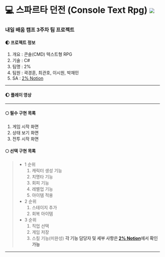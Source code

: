 # 💻 스파르타 던전 (Console Text Rpg) <img src="https://img.shields.io/badge/C%23-5D5D5D?style=flat&logo=csharp&logoColor=FFFFFF"/>

### 내일 배움 캠프 3주차 팀 프로젝트

#### 🌓 프로젝트 정보
1. 개요 : 콘솔(CMD) 텍스트형 RPG
2. 기술 : C#
3. 팀명 : 2%
4. 팀원 : 곽경훈, 최관호, 이시원, 박재민
5. SA : [2% Notion](https://teamsparta.notion.site/2-8558d1211ab049019c5faef439a576b0, "2% SA")
---
#### 🌔 플레이 영상

---
#### 🌕 필수 구현 목록
1. 게임 시작 화면
2. 상태 보기 화면
3. 전투 시작 화면    

#### 🌕 선택 구현 목록
> * 1 순위
>   1. 캐릭터 생성 기능
>   2. 치명타 기능
>   3. 회피 기능
>   4. 레벨업 기능
>   5. 아이템 적용
> * 2 순위
>   1. 스테이지 추가
>   2. 회복 아이템
> * 3 순위
>   1. 직업 선택
>   2. 게임 저장
>   3. 스킬 기능(미완성)
> <b>각 기능 담당자 및 세부 사항은 [2% Notion](https://teamsparta.notion.site/2-8558d1211ab049019c5faef439a576b0, "2% SA")에서 확인 가능</b>
---
